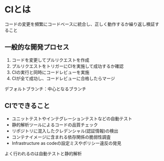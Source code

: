 # CIとは

コードの変更を頻繁にコードベースに統合し、正しく動作するか繰り返し検証すること

## 一般的な開発プロセス

1. コードを変更してプルリクエストを作成
2. プルリクエストをトリガーにCIを実施して成功するか確認
3. CIの実行と同時にコードレビューを実施
4. CIが全て成功し、コードレビューに合格したらマージ

デフォルトブランチ：中心となるブランチ

## CIでできること

* ユニットテストやインテグレーションテストなどの自動テスト
* 静的解析ツールによるコードの品質チェック
* リポジトリに混入したクレデンシャル(認証情報)の検出
* コンテナイメージに含まれる依存関係の脆弱性調査
* Infrastructure as codeの設定ミスやポリシー違反の発見

よく行われるのは自動テストと静的解析
